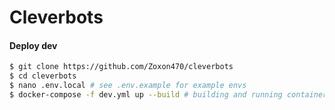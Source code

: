 # Cleverbots

#### Deploy dev

```sh
$ git clone https://github.com/Zoxon470/cleverbots
$ cd cleverbots
$ nano .env.local # see .env.example for example envs
$ docker-compose -f dev.yml up --build # building and running containers
```
